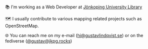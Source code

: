📚 I'm working as a Web Developer at [Jönkoping University Library](https://github.com/JonkopingUniversityLibrary)

🗺 I usually contribute to various mapping related projects such as OpenStreetMap.

🌐 You can reach me on my e-mail (hi@gustavlindqvist.se) or on the fediverse ([@gustav@jkpg.rocks](https://jkpg.rocks/@gustav))
